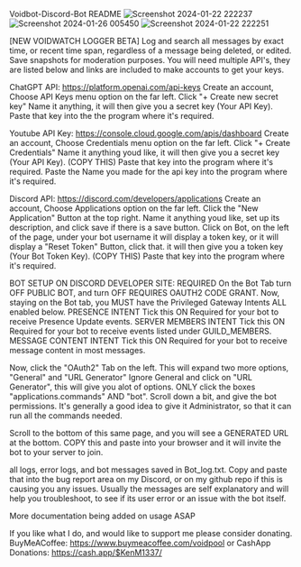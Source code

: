 Voidbot-Discord-Bot README
![Screenshot 2024-01-22 222237](https://github.com/V0idpool/VoidBot-Discord-Bot-GUI/assets/155442279/eee86f94-6927-4e8f-82c1-8ad475696e6f)
![Screenshot 2024-01-26 005450](https://github.com/V0idpool/VoidBot-Discord-Bot-GUI/assets/155442279/25c4316b-7aa6-41f8-818c-cecdd38eee50)
![Screenshot 2024-01-22 222251](https://github.com/V0idpool/VoidBot-Discord-Bot-GUI/assets/155442279/4545ff6f-a3f8-4429-abdb-407e9a8664c1)

[NEW VOIDWATCH LOGGER BETA]
Log and search all messages by exact time, or recent time span, regardless of a message being deleted, or edited. Save snapshots for moderation purposes.
You will need multiple API's, they are listed below and links are included to make accounts to get your keys.

ChatGPT API: https://platform.openai.com/api-keys 
Create an account, Choose API Keys menu option on the far left. 
Click "+ Create new secret key" Name it anything, it will then give you a secret key (Your API Key).
Paste that key into the the program where it's required.

Youtube API Key: https://console.cloud.google.com/apis/dashboard
Create an account, Choose Credentials menu option on the far left. 
Click "+ Create Credentials" Name it anything youd like, it will then give you a secret key (Your API Key). (COPY THIS)
Paste that key into the program where it's required.
Paste the Name you made for the api key into the program where it's required.

Discord API: https://discord.com/developers/applications
Create an account, Choose Applications option on the far left. 
Click the "New Application" Button at the top right. Name it anything youd like, set up its description,
and click save if there is a save button.
Click on Bot, on the left of the page, under your bot username it will display a token key,
or it will display a "Reset Token" Button, click that. it will then give you a token key (Your Bot Token Key). (COPY THIS)
Paste that key into the program where it's required.

BOT SETUP ON DISCORD DEVELOPER SITE: REQUIRED
On the Bot Tab turn OFF PUBLIC BOT, and turn OFF REQUIRES OAUTH2 CODE GRANT.
Now, staying on the Bot tab, you MUST have the Privileged Gateway Intents ALL enabled below.
PRESENCE INTENT Tick this ON
Required for your bot to receive Presence Update events.
SERVER MEMBERS INTENT Tick this ON
Required for your bot to receive events listed under GUILD_MEMBERS.
MESSAGE CONTENT INTENT Tick this ON
Required for your bot to receive message content in most messages.

Now, click the "OAuth2" Tab on the left. This will expand two more options, "General" and "URL Generator" Ignore General
and click on "URL Generator", this will give you alot of options. ONLY click the boxes "applications.commands" AND "bot".
Scroll down a bit, and give the bot permissions. It's generally a good idea to give it Administrator, so that it can
run all the commands needed.

Scroll to the bottom of this same page, and you will see a GENERATED URL at the bottom. COPY this and paste 
into your browser and it will invite the bot to your server to join. 

all logs, error logs, and bot messages saved in Bot_log.txt. Copy and paste that into the bug report area on my Discord, or on my github repo if this is causing you any issues. Usually the messages are self explanatory and will help you troubleshoot, to see if its user error or an issue with the bot itself.

More documentation being added on usage ASAP

If you like what I do, and would like to support me please consider donating.
BuyMeACoffee: https://www.buymeacoffee.com/voidpool or CashApp Donations: https://cash.app/$KenM1337/
